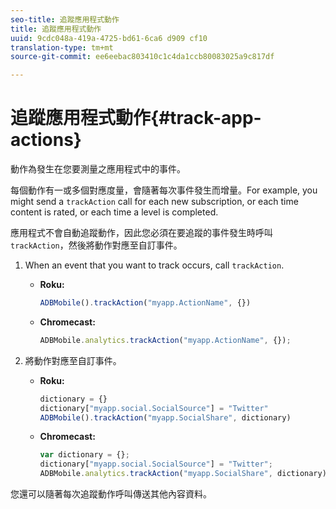 ```yaml
---
seo-title: 追蹤應用程式動作
title: 追蹤應用程式動作
uuid: 9cdc048a-419a-4725-bd61-6ca6 d909 cf10
translation-type: tm+mt
source-git-commit: ee6eebac803410c1c4da1ccb80083025a9c817df

---
```



# 追蹤應用程式動作{#track-app-actions}

動作為發生在您要測量之應用程式中的事件。

每個動作有一或多個對應度量，會隨著每次事件發生而增量。For example, you might send a `trackAction` call for each new subscription, or each time content is rated, or each time a level is completed.

應用程式不會自動追蹤動作，因此您必須在要追蹤的事件發生時呼叫 `trackAction`，然後將動作對應至自訂事件。

1. When an event that you want to track occurs, call `trackAction`.

   * **Roku:**

      ```js
      ADBMobile().trackAction("myapp.ActionName", {})
      ```

   * **Chromecast:**

      ```js
      ADBMobile.analytics.trackAction("myapp.ActionName", {});
      ```

1. 將動作對應至自訂事件。

   * **Roku:**

      ```js
      dictionary = {} 
      dictionary["myapp.social.SocialSource"] = "Twitter"  
      ADBMobile().trackAction("myapp.SocialShare", dictionary)
      ```

   * **Chromecast:**

      ```js
      var dictionary = {}; 
      dictionary["myapp.social.SocialSource"] = "Twitter"; 
      ADBMobile.analytics.trackAction("myapp.SocialShare", dictionary);
      ```

您還可以隨著每次追蹤動作呼叫傳送其他內容資料。

